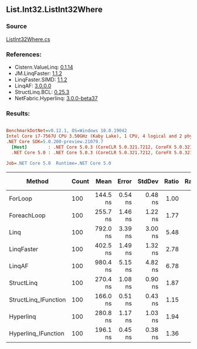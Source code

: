 ﻿## List.Int32.ListInt32Where

### Source
[ListInt32Where.cs](../LinqBenchmarks/List/Int32/ListInt32Where.cs)

### References:
- Cistern.ValueLinq: [0.1.14](https://www.nuget.org/packages/Cistern.ValueLinq/0.1.14)
- JM.LinqFaster: [1.1.2](https://www.nuget.org/packages/JM.LinqFaster/1.1.2)
- LinqFaster.SIMD: [1.1.2](https://www.nuget.org/packages/LinqFaster.SIMD/1.0.3)
- LinqAF: [3.0.0.0](https://www.nuget.org/packages/LinqAF/3.0.0.0)
- StructLinq.BCL: [0.25.3](https://www.nuget.org/packages/StructLinq.BCL/0.25.3)
- NetFabric.Hyperlinq: [3.0.0-beta37](https://www.nuget.org/packages/NetFabric.Hyperlinq/3.0.0-beta37)

### Results:
``` ini

BenchmarkDotNet=v0.12.1, OS=Windows 10.0.19042
Intel Core i7-7567U CPU 3.50GHz (Kaby Lake), 1 CPU, 4 logical and 2 physical cores
.NET Core SDK=5.0.200-preview.21079.7
  [Host]        : .NET Core 5.0.3 (CoreCLR 5.0.321.7212, CoreFX 5.0.321.7212), X64 RyuJIT
  .NET Core 5.0 : .NET Core 5.0.3 (CoreCLR 5.0.321.7212, CoreFX 5.0.321.7212), X64 RyuJIT

Job=.NET Core 5.0  Runtime=.NET Core 5.0  

```
|               Method | Count |     Mean |   Error |  StdDev | Ratio | RatioSD |  Gen 0 | Gen 1 | Gen 2 | Allocated |
|--------------------- |------ |---------:|--------:|--------:|------:|--------:|-------:|------:|------:|----------:|
|              ForLoop |   100 | 144.5 ns | 0.54 ns | 0.48 ns |  1.00 |    0.00 |      - |     - |     - |         - |
|          ForeachLoop |   100 | 255.7 ns | 1.46 ns | 1.22 ns |  1.77 |    0.01 |      - |     - |     - |         - |
|                 Linq |   100 | 792.0 ns | 3.39 ns | 3.00 ns |  5.48 |    0.03 | 0.0343 |     - |     - |      72 B |
|           LinqFaster |   100 | 402.5 ns | 1.49 ns | 1.32 ns |  2.78 |    0.01 | 0.3095 |     - |     - |     648 B |
|               LinqAF |   100 | 980.4 ns | 5.15 ns | 4.82 ns |  6.78 |    0.04 |      - |     - |     - |         - |
|           StructLinq |   100 | 270.4 ns | 1.08 ns | 0.90 ns |  1.87 |    0.01 | 0.0153 |     - |     - |      32 B |
| StructLinq_IFunction |   100 | 166.0 ns | 0.51 ns | 0.43 ns |  1.15 |    0.00 |      - |     - |     - |         - |
|            Hyperlinq |   100 | 280.8 ns | 1.17 ns | 1.03 ns |  1.94 |    0.01 |      - |     - |     - |         - |
|  Hyperlinq_IFunction |   100 | 196.1 ns | 0.45 ns | 0.38 ns |  1.36 |    0.00 |      - |     - |     - |         - |
